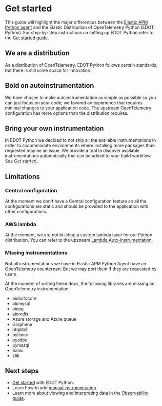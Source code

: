 <!--
Goal of this doc:
The user is able to understand the differences between the APM Python agent and EDOT
-->

# Get started

This guide will highlight the major differences between the [Elastic APM Python agent](https://www.elastic.co/guide/en/apm/agent/python/current/getting-started.html) and the Elastic Distribution of OpenTelemetry Python (EDOT Python).
For step-by-step instructions on setting up EDOT Python refer to the [Get started guide](./get-started.md).

## We are a distribution

As a distribution of OpenTelemetry, EDOT Python follows certain standards, but there is still some space for innovation.

## Bold on autoinstrumentation

We have chosen to make autoinstrumentation as simple as possible so you can just focus on your code; we favored an experience that requires minimal changes to your application code. The upstream OpenTelemetry configuration has more options than the distribution requires.

## Bring your own instrumentation

In EDOT Python we decided to not ship all the available instrumentations in order to accommodate environments where installing more packages than requested may be an issue.
We provide a tool to discover available instrumentations automatically that can be added to your build workflow. See [Get started](https://github.com/elastic/elastic-otel-python/blob/main/docs/get-started.md#install-the-available-instrumentation).

## Limitations

### Central configuration

At the moment we don't have a Central configuration feature so all the configurations are static and should be provided to the application with other configurations.

### AWS lambda

At the moment, we are not building a custom lambda layer for our Python distribution. You can refer to the upstream [Lambda Auto-Instrumentation](https://opentelemetry.io/docs/faas/lambda-auto-instrument/).

### Missing instrumentations

Not all instrumentations we have in Elastic APM Python Agent have an OpenTelemetry counterpart. But we may port them if they are requested by users.

At the moment of writing these docs, the following libraries are missing an OpenTelemetry instrumentation:
- aiobotocore
- aiomysql
- aiopg
- aioredis
- Azure storage and Azure queue
- Graphene
- httplib2
- pylibmc
- pyodbc
- pymssql
- Sanic
- zlib

<!-- ✅ What they should do next -->
## Next steps

* [Get started](./get-started.md) with EDOT Python.
* Learn how to add [manual instrumentation](./manual-instrumentation.md).
* Learn more about viewing and interpreting data in the [Observability guide](https://www.elastic.co/guide/en/observability/current/apm.html).
